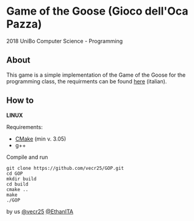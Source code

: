 # Game of the Goose (Gioco dell'Oca Pazza)

2018 UniBo Computer Science - Programming 

## About

This game is a simple implementation of the Game of the Goose for the programming class, the requirments can be found [here](Relazione/Resources/progetto-GOP.pdf) (italian). 

## How to
**LINUX**

Requirements:

 - [CMake](https://cmake.org/download/) (min v. 3.05)
 - g++

Compile and run

    git clone https://github.com/vecr25/GOP.git
    cd GOP
    mkdir build
    cd build
    cmake ..
    make
    ./GOP

by us
[@vecr25](https://github.com/vecr25)
[@EthanITA](https://github.com/EthanITA)
